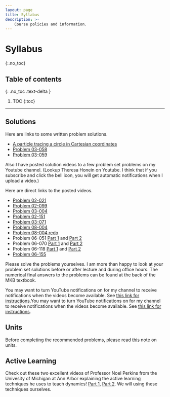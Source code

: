 ```yaml
---
layout: page
title: Syllabus
description: >-
    Course policies and information.
---
```


# Syllabus
{:.no_toc}

## Table of contents
{: .no_toc .text-delta }

1. TOC
{:toc}

---

## Solutions

Here are links to some written problem solutions.
- [A particle tracing a circle in Cartesian coordinates](https://drive.google.com/file/d/1a8vDyc-8ctPpj-8B3ZW3Y93bjry_36Gk/view?usp=sharing)
- [Problem 03-058](https://drive.google.com/file/d/1jlqnUDRZ64wUjA4R86KY4QDaMdM6nPAs/view?usp=sharing)
- [Problem 03-059](https://drive.google.com/file/d/1jkK3fs6H0opT4oXNbtHTEsvCntkiuK_d/view?usp=sharing)

Also I have posted solution videos to a few problem set problems on my Youtube channel. (Lookup Theresa Honein on Youtube. I think that if you subscribe and click the bell icon, you will get automatic notifications when I upload a video.)

Here are direct links to the posted videos.
- [Problem 02-021](https://youtu.be/wbUBexp8xfc)
- [Problem 02-099](https://www.youtube.com/watch?v=Bt5neJj4Zhc&t=911s)
- [Problem 03-004](https://www.youtube.com/watch?v=LAl3ZUiUpus&list=PLT0TfbRhIpQFwEo4f-kzETUIjA1tQqJV9&index=1)
- [Problem 02-151](https://youtu.be/Z8Un0esREyw)
- [Problem 03-071](https://youtu.be/RDFfE0tFTnk)
- [Problem 08-004](https://youtu.be/16BBDDS5nMg)
- [Problem 08-004 redo](https://youtu.be/YE9N2f2qTqg)
- Problem 06-051 [Part 1](https://youtu.be/iQEG2_D207A) and [Part 2](https://youtu.be/ah63r2FgXTI)
- Problem 06-070 [Part 1](https://youtu.be/acDAeDBoAg4) and [Part 2](https://youtube.com/shorts/b5tVpf2gdkw?feature=share)
- Problem 06-118 [Part 1](https://youtu.be/oOSbK5uyTww) and [Part 2](https://youtu.be/DW40EHHgCbk)
- [Problem 06-155](https://youtu.be/0N8tDgnrXNA)

Please solve the problems yourselves. I am more than happy to look at your problem set solutions before or after lecture and during office hours. The numerical final answers to the problems can be found at the back of the MKB textbook.

You may want to turn YouTube notifications on for my channel to receive notifications when the videos become available. See [this link for instructions](https://support.google.com/youtube/answer/3382248?hl=en&co=GENIE.Platform%3DAndroid).You may want to turn YouTube notifications on for my channel to receive notifications when the videos become available. See [this link for instructions](https://support.google.com/youtube/answer/3382248?hl=en&co=GENIE.Platform%3DAndroid).

## Units
Before completing the recommended problems, please read [this](https://drive.google.com/file/d/1VY-N1PrfmhUN3xhuRAD3pN63jL7OY3dz/view?usp=sharing) note on units.

## Active Learning
Check out these two excellent videos of Professor Noel Perkins from the Univesity of Michigan at Ann Arbor explaining the active learning techniques he uses to teach dynamics! [Part 1](https://www.youtube.com/watch?v=wHEys-JHeb8), [Part 2](https://www.youtube.com/watch?v=96j69u4v-wE). We will using these techniques ourselves.
